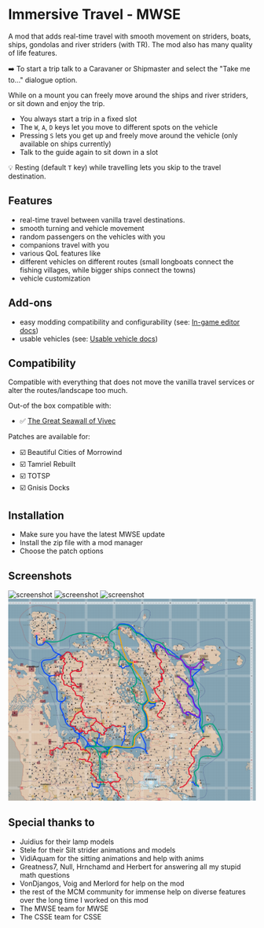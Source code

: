 # Immersive Travel - MWSE

A mod that adds real-time travel with smooth movement on striders, boats, ships, gondolas and river striders (with TR). The mod also has many quality of life features.

➡️ To start a trip talk to a Caravaner or Shipmaster and select the "Take me to..." dialogue option.

While on a mount you can freely move around the ships and river striders, or sit down and enjoy the trip.

- You always start a trip in a fixed slot
- The `W`, `A`, `D` keys let you move to different spots on the vehicle
- Pressing `S` lets you get up and freely move around the vehicle (only available on ships currently)
- Talk to the guide again to sit down in a slot

💡 Resting (default `T` key) while travelling lets you skip to the travel destination.

## Features

- real-time travel between vanilla travel destinations.
- smooth turning and vehicle movement
- random passengers on the vehicles with you
- companions travel with you
- various QoL features like
- different vehicles on different routes (small longboats connect the fishing villages, while bigger ships connect the towns)
- vehicle customization

## Add-ons

- easy modding compatibility and configurability (see: [In-game editor docs](./editor.md))
- usable vehicles  (see: [Usable vehicle docs](./vehicles.md))

## Compatibility

Compatible with everything that does not move the vanilla travel services or alter the routes/landscape too much.

Out-of the box compatible with:

- ✅ [The Great Seawall of Vivec](https://www.nexusmods.com/morrowind/mods/53544)

Patches are available for:

- ☑️ Beautiful Cities of Morrowind
- ☑️ Tamriel Rebuilt
- ☑️ TOTSP
- ☑️ Gnisis Docks

## Installation

- Make sure you have the latest MWSE update
- Install the zip file with a mod manager
- Choose the patch options

## Screenshots

![screenshot](/_assets/immersive%20travel/Morrowind%202023-08-23%2015.48.51.900.png)
![screenshot](/_assets/immersive%20travel/Morrowind%202024-02-02%2013.45.52.755.png)
![screenshot](/_assets/immersive%20travel/Morrowind%202023-08-22%2011.11.23.347.png)
![screenshot](/_assets/immersive%20travel/tr_travel.png)

## Special thanks to

- Juidius for their lamp models
- Stele for their Silt strider animations and models
- VidiAquam for the sitting animations and help with anims
- Greatness7, Null, Hrnchamd and Herbert for answering all my stupid math questions
- VonDjangos, Voig and Merlord for help on the mod
- the rest of the MCM community for immense help on diverse features over the long time I worked on this mod
- The MWSE team for MWSE
- The CSSE team for CSSE
